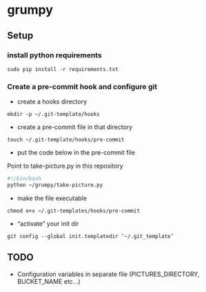 # grumpy

## Setup

### install python requirements

`sudo pip install -r requirements.txt`

### Create a pre-commit hook and configure git

- create a hooks directory

`mkdir -p ~/.git-template/hooks`

- create a pre-commit file in that directory

`touch ~/.git-template/hooks/pre-commit`

- put the code below in the pre-commit file

Point to take-picture.py in this repository

```bash
#!/bin/bash
python ~/grumpy/take-picture.py
```

- make the file executable

`chmod o+x ~/.git-templates/hooks/pre-commit`

- “activate” your init dir

`git config --global init.templatedir ‘~/.git_template’`

## TODO

- Configuration variables in separate file (PICTURES_DIRECTORY, BUCKET_NAME etc...)
